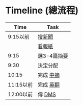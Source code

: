 # Timeline (總流程)
| Time     | Task                             |
| -------- | -------------------------------- |
| 9:15以前 | [搜新聞](/basics/search.md)    |
|          | [看報紙](/basics/read.md)                           |
| 9:15     | 選3-4篇摘要                      |
| 9:30     | 決定分配                         |
| 10:15    | 完成 [中摘](/basics/chi.md)      |
| 11:15以前    | 完成 [英翻](/basics/eng.md)      |
| 12:00以前    | 傳 [DMS](/basics/dms.md) |